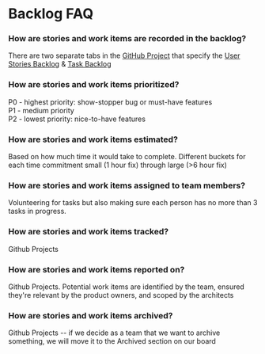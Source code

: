 # Backlog FAQ

### How are stories and work items are recorded in the backlog?

There are two separate tabs in the [GitHub Project](https://github.com/orgs/NU394-s2025TTh/projects/6/) that specify the [User Stories Backlog](https://github.com/orgs/NU394-s2025TTh/projects/6/views/1) & [Task Backlog](https://github.com/orgs/NU394-s2025TTh/projects/6/views/7)

### How are stories and work items prioritized?

P0 - highest priority: show-stopper bug or must-have features\
P1 - medium priority\
P2 - lowest priority: nice-to-have features

### How are stories and work items estimated?

Based on how much time it would take to complete. Different buckets for each time commitment small (1 hour fix) through large (>6 hour fix)

### How are stories and work items assigned to team members?

Volunteering for tasks but also making sure each person has no more than 3 tasks in progress.

### How are stories and work items tracked?

Github Projects 

### How are stories and work items reported on?

Github Projects. Potential work items are identified by the team, ensured they're relevant by the product owners, and scoped by the architects 

### How are stories and work items archived?

Github Projects -- if we decide as a team that we want to archive something, we will move it to the Archived section on our board
